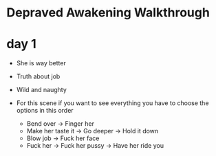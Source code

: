 # Depraved Awakening Walkthrough

# day 1
- She is way better
- Truth about job
- Wild and naughty

- For this scene if you want to see everything you have to choose the options in this order
  - Bend over -> Finger her
  - Make her taste it -> Go deeper -> Hold it down
  - Blow job -> Fuck her face
  - Fuck her -> Fuck her pussy -> Have her ride you
